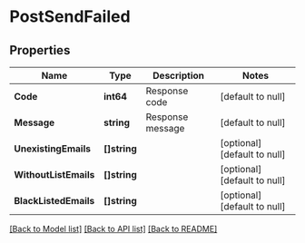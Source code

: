# PostSendFailed

## Properties
Name | Type | Description | Notes
------------ | ------------- | ------------- | -------------
**Code** | **int64** | Response code | [default to null]
**Message** | **string** | Response message | [default to null]
**UnexistingEmails** | **[]string** |  | [optional] [default to null]
**WithoutListEmails** | **[]string** |  | [optional] [default to null]
**BlackListedEmails** | **[]string** |  | [optional] [default to null]

[[Back to Model list]](../README.md#documentation-for-models) [[Back to API list]](../README.md#documentation-for-api-endpoints) [[Back to README]](../README.md)

